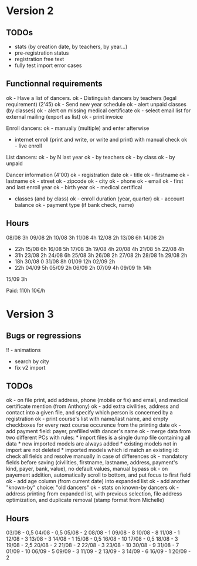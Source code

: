 # Version 2

## TODOs

- stats (by creation date, by teachers, by year...)
- pre-registration status
- registration free text
- fully test import error cases

## Functionnal requirements

ok - Have a list of dancers.
ok - Distinguish dancers by teachers (legal requirement) (2'45)
ok - Send new year schedule
ok - alert unpaid classes (by classes)
ok - alert on missing medical certificate
ok - select email list for external mailing (export as list)
ok - print invoice

Enroll dancers:
ok - manually (multiple) and enter afterwise
- internet enroll (print and write, or write and print) with manual check
ok - live enroll

List dancers:
ok - by N last year
ok - by teachers
ok - by class
ok - by unpaid

Dancer information (4'00) 
ok - registration date
ok - title
ok - firstname
ok - lastname
ok - street
ok - zipcode
ok - city
ok - phone
ok - email
ok - first and last enroll year
ok - birth year
ok - medical certifical 
- classes (and by class)
  ok - enroll duration (year, quarter)
  ok - account balance 
  ok - payment type (if bank check, name)

## Hours

08/08 3h
09/08 2h
10/08 3h
11/08 4h
12/08 2h
13/08 6h
14/08 2h
- 22h
15/08 6h
16/08 5h
17/08 3h
19/08 4h
20/08 4h
21/08 5h
22/08 4h
- 31h
23/08 2h
24/08 6h
25/08 3h
26/08 2h
27/08 2h
28/08 1h
29/08 2h
- 18h
30/08 0
31/08 8h
01/09 12h
02/09 2h
- 22h
04/09 5h
05/09 2h
06/09 2h
07/09 4h
09/09 1h
14h

15/09 3h

Paid: 110h 10€/h

# Version 3

## Bugs or regressions

!! - animations
- search by city
- fix v2 import

## TODOs 

ok - on file print, add address, phone (mobile or fix) and email, and medical certificate mention (from Anthony)
ok - add extra civilities, address and contact into a given file, and specify which person is concerned by a registration
ok - print course's list with name/last name, and empty checkboxes for every next course occurence from the printing date
ok - add payment field: payer, prefilled with dancer's name
ok - merge data from two different PCs with rules: 
     * import files is a single dump file containing all data
     * new imported models are always added
     * existing models not in import are not deleted
     * imported models which id match an existing id: check all fields and resolve manually in case of differences
ok - mandatory fields before saving (civilities, firstname, lastname, address, payment's kind, payer, bank, value), no default values, manual bypass
ok - on payement addition, automatically scroll to bottom, and put focus to first field
ok - add age column (from current date) into expanded list
ok - add another "known-by" choice: "old dancers"
ok - stats on known-by dancers 
ok - address printing from expanded list, with previous selection, file address optimization, and duplicate removal (stamp format from Michelle)

## Hours

03/08 - 0,5
04/08 - 0,5
05/08 - 2
08/08 - 1
09/08 - 8
10/08 - 8
11/08 - 1
12/08 - 3
13/08 - 3
14/08 - 1
15/08 - 0,5
16/08 - 10
17/08 - 0,5
18/08 - 3
19/08 - 2,5
20/08 - 2
21/08 - 2
22/08 - 3
23/08 - 10
30/08 - 9
31/08 - 7
01/09 - 10
06/09 - 5
09/09 - 3
11/09 - 2
13/09 - 3
14/09 - 6
16/09 - 1
20/09 - 2